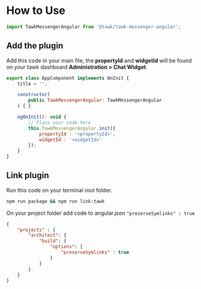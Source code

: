 # How to Use

```js
import TawkMessengerAngular from '@tawk/tawk-messenger-angular';
```

## Add the plugin
Add this code in your main file, the **propertyId** and **widgetId** will be found on your tawk dashboard **Administration > Chat Widget**.

```js
export class AppComponent implements OnInit {
	title = '';

	constructor(
		public TawkMessengerAngular: TawkMessengerAngular
	) { }

	ngOnInit(): void {
		// Place your code here
		this.TawkMessengerAngular.init({
			propertyId : '<propertyId>',
			widgetId : '<widgetId>'
		});
	}
}
```


## Link plugin
Run this code on your terminal root folder.

```bash
npm run package && npm run link:tawk
```

On your project folder add code to angular.json <code>"preserveSymlinks" : true</code>


```json
{
	"projects" : {
    	"architect": {
			"build": {
				"options": {
					"preserveSymlinks" : true
				}
			}
		}
	}
}
```
